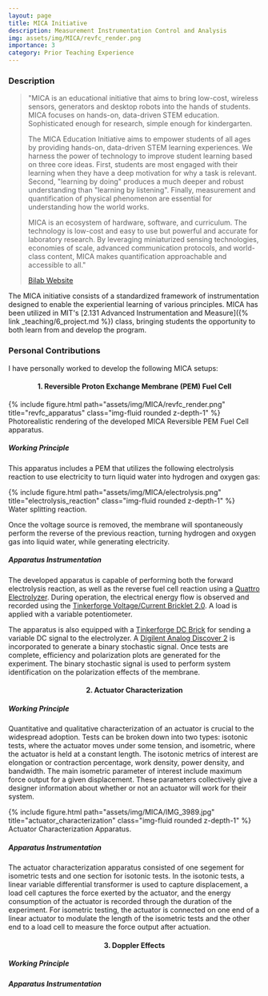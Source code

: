 ```yaml
---
layout: page
title: MICA Initiative
description: Measurement Instrumentation Control and Analysis
img: assets/img/MICA/revfc_render.png
importance: 3
category: Prior Teaching Experience
---
```


### Description
> "MICA is an educational initiative that aims to bring low-cost, wireless sensors, generators and desktop robots into the hands of students. MICA focuses on hands-on, data-driven STEM education. Sophisticated enough for research, simple enough for kindergarten. 
> 
> The MICA Education Initiative aims to empower students of all ages by providing hands-on, data-driven STEM learning experiences. We harness the power of technology to improve student learning based on three core ideas. First, students are most engaged with their learning when they have a deep motivation for why a task is relevant. Second, "learning by doing" produces a much deeper and robust understanding than "learning by listening". Finally, measurement and quantification of physical phenomenon are essential for understanding how the world works.
>
>MICA is an ecosystem of hardware, software, and curriculum. The technology is low-cost and easy to use but powerful and accurate for laboratory research. By leveraging miniaturized sensing technologies, economies of scale, advanced communication protocols, and world-class content, MICA makes quantification approachable and accessible to all." 
>
>[Bilab Website](https://bioinstrumentation.mit.edu/mica.html)

The MICA initiative consists of a standardized framework of instrumentation designed to enable the experiential learning of various principles. MICA has been utilized in MIT's [2.131 Advanced Instrumentation and Measure]({% link _teaching/6_project.md %}) class, bringing students the opportunity to both learn from and develop the program. 

### Personal Contributions
I have personally worked to develop the following MICA setups:

<h4 style="text-align: center;">1. Reversible Proton Exchange Membrane (PEM) Fuel Cell</h4>

<div class="d-flex justify-content-center">
    <div class="col-sm-4 mt-3 mt-md-0">
        {% include figure.html path="assets/img/MICA/revfc_render.png" title="revfc_apparatus" class="img-fluid rounded z-depth-1" %}
    </div>
</div>
<div class="caption">
    Photorealistic rendering of the developed MICA Reversible PEM Fuel Cell apparatus.
</div>

##### Working Principle

This apparatus includes a PEM that utilizes the following electrolysis reaction to use electricity to turn liquid water into hydrogen and oxygen gas:

<div class="d-flex justify-content-center">
    <div class="col-sm-4 mt-3 mt-md-0">
        {% include figure.html path="assets/img/MICA/electrolysis.png" title="electrolysis_reaction" class="img-fluid rounded z-depth-1" %}
    </div>
</div>
<div class="caption">
    Water splitting reaction.
</div>

Once the voltage source is removed, the membrane will spontaneously perform the reverse of the previous reaction, turning hydrogen and oxygen gas into liquid water, while generating electricity. 

##### Apparatus Instrumentation

The developed apparatus is capable of performing both the forward electrolysis reaction, as well as the reverse fuel cell reaction using a [Quattro Electrolyzer](https://www.google.com/search?client=safari&rls=en&q=fuel+cell+store+quattro+electrolyzer&ie=UTF-8&oe=UTF-8). During operation, the electrical energy flow is observed and recorded using the [Tinkerforge Voltage/Current Bricklet 2.0](https://www.google.com/search?client=safari&rls=en&q=tinkerforge+voltage+current+2.0&ie=UTF-8&oe=UTF-8). A load is applied with a variable potentiometer. 

The apparatus is also equipped with a [Tinkerforge DC Brick](https://www.tinkerforge.com/en/doc/Hardware/Bricks/DC_Brick.html) for sending a variable DC signal to the electrolyzer. A [Digilent Analog Discover 2](https://www.googleadservices.com/pagead/aclk?sa=L&ai=DChcSEwjH5aXF75X_AhVb9OMHHWYoDtsYABARGgJ5bQ&ae=2&ohost=www.google.com&cid=CAESbOD2vrzUaQhsF1LI97cH3NzLZ00TRgDf413_UGx2yuKOYqv2oOC2RxBV62hCKHWS2-wjjPG582V6Kj-GMPOhGqBKx9OMbVw2NPa8ahJk9YkCdoO6Yq0MoCWDDh8Kv6UDTCLTpymtQ9tmXgrYpw&sig=AOD64_3yuIZFT9PVdJKlqDgUBjBc8W9N-w&q&adurl&ved=2ahUKEwjn9JbF75X_AhWJKlkFHbfVCxEQ0Qx6BAgHEAM&nis=2&dct=1) is incorporated to generate a binary stochastic signal. Once tests are complete, efficiency and polarization plots are generated for the experiment. The binary stochastic signal is used to perform system identification on the polarization effects of the membrane. 

<h4 style="text-align: center;">2. Actuator Characterization</h4>

##### Working Principle
Quantitative and qualitative characterization of an actuator is crucial to the widespread adoption. Tests can be broken down into two types: isotonic tests, where the actuator moves under some tension, and isometric, where the actuator is held at a constant length. The isotonic metrics of interest are elongation or contraction percentage, work density, power density, and bandwidth. The main isometric parameter of interest include maximum force output for a given displacement. These parameters collectively give a designer information about whether or not an actuator will work for their system.  

<div class="d-flex justify-content-center">
    <div class="col-sm-4 mt-3 mt-md-0">
        {% include figure.html path="assets/img/MICA/IMG_3989.jpg" title="actuator_characterization" class="img-fluid rounded z-depth-1" %}
    </div>
</div>
<div class="caption">
    Actuator Characterization Apparatus.
</div>

##### Apparatus Instrumentation

The actuator characterization apparatus consisted of one segement for isometric tests and one section for isotonic tests. In the isotonic tests, a linear variable differential transformer is used to capture displacement, a load cell captures the force exerted by the actuator, and the energy consumption of the actuator is recorded through the duration of the experiment. For isometric testing, the actuator is connected on one end of a linear actuator to modulate the length of the isometric tests and the other end to a load cell to measure the force output after actuation.  

<h4 style="text-align: center;">3. Doppler Effects</h4>

##### Working Principle

##### Apparatus Instrumentation